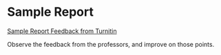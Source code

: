 # Sample Report

[Sample Report Feedback from Turnitin](Report_Feedback_Compressed.pdf)

Observe the feedback from the professors, and improve on those points.
